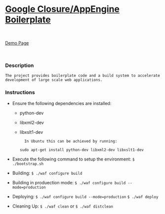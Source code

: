[Google Closure/AppEngine Boilerplate](https://github.com/samuelhug/closure_boilerplate)
========================
<br>

[Demo Page](http://closure-boilerplate.appspot.com)

<br>

### Description
    The project provides boilerplate code and a build system to accelerate development of large scale web applications.

### Instructions
- Ensure the following dependencies are installed:
    - python-dev
    - libxml2-dev
    - libxslt1-dev

            In Ubuntu this can be achieved by running:
        `sudo apt-get install python-dev libxml2-dev libxslt1-dev`

- Execute the following command to setup the environment:
    `$ ./bootstrap.sh`

- Building:
    `$ ./waf configure build`

- Building in produection mode:
    `$ ./waf configure build --mode=production`

- Deploying:
    `$ ./waf configure build --mode=production`
    `$ ./waf deploy`

- Cleaning Up:
    `$ ./waf clean`
    or
    `$ ./waf distclean`

